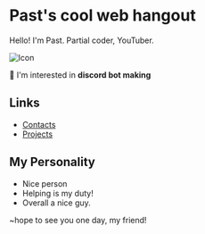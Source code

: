 # Past's  cool web hangout

Hello! I'm Past. Partial coder, YouTuber.

![Icon](https://user-images.githubusercontent.com/89768524/146245098-52d28836-36bc-42e5-8eb8-ec7740acb27a.png)

🤖 I'm interested in **discord bot making**

## Links

- [Contacts]()
- [Projects]()

## My Personality

- Nice person
- Helping is my duty!
- Overall a nice guy.

~hope to see you one day, my friend!
